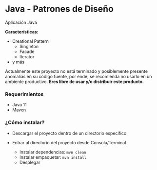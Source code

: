 # Java - Patrones de Diseño
Aplicación Java

**Características:**
* Creational Pattern
  * Singleton
  * Facade
  * Iterator
* y más

Actualmente este proyecto no está terminado y posiblemente presente anomalias en su código fuente, por ende, se recomienda no usarlo en un ambiente productivo.
**Eres libre de usar y/o distribuir este producto.**

### Requerimientos
* Java 11
* Maven

### ¿Cómo instalar?

* Descargar el proyecto dentro de un directorio especifico

* Entrar al directorio del proyecto desde Consola/Terminal

    - Instalar dependencias: `mvn clean`
    - Instalar empaquetar: `mvn install`
    - Desplegar
  

